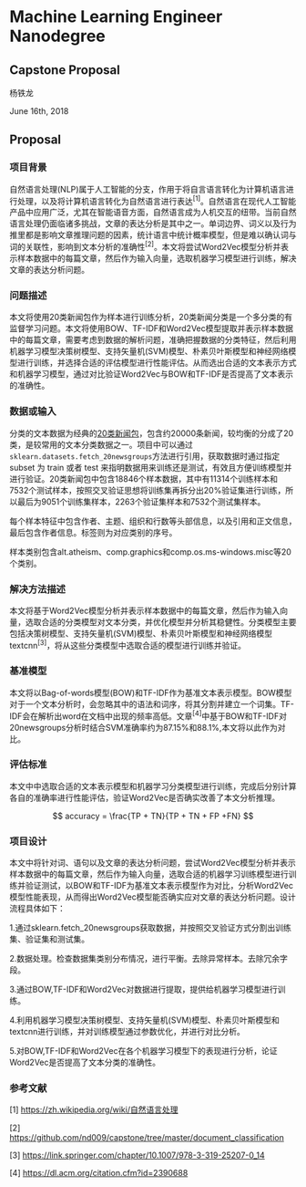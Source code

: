# Machine Learning Engineer Nanodegree
## Capstone Proposal
杨铁龙 

June 16th, 2018

## Proposal

### 项目背景

自然语言处理(NLP)属于人工智能的分支，作用于将自言语言转化为计算机语言进行处理，以及将计算机语言转化为自然语言进行表达<sup>[1]</sup>。自然语言在现代人工智能产品中应用广泛，尤其在智能语音方面，自然语言成为人机交互的纽带。当前自然语言处理仍面临诸多挑战，文章的表达分析是其中之一。单词边界、词义以及行为推里都是影响文章推理问题的因素，统计语言中统计概率模型，但是难以确认词与词的关联性，影响到文本分析的准确性<sup>[2]</sup>。本文将尝试Word2Vec模型分析并表示样本数据中的每篇文章，然后作为输入向量，选取机器学习模型进行训练，解决文章的表达分析问题。

### 问题描述

本文将使用20类新闻包作为样本进行训练分析，20类新闻分类是一个多分类的有监督学习问题。本文将使用BOW、TF-IDF和Word2Vec模型提取并表示样本数据中的每篇文章，需要考虑到数据的解析问题，准确把握数据的分类特征，然后利用机器学习模型决策树模型、支持矢量机(SVM)模型、朴素贝叶斯模型和神经网络模型进行训练，并选择合适的评估模型进行性能评估。从而选出合适的文本表示方式和机器学习模型，通过对比验证Word2Vec与BOW和TF-IDF是否提高了文本表示的准确性。

### 数据或输入

分类的文本数据为经典的[20类新闻包](http://www.qwone.com/~jason/20Newsgroups/)，包含约20000条新闻，较均衡的分成了20类，是较常用的文本分类数据之一。项目中可以通过 `sklearn.datasets.fetch_20newsgroups`方法进行引用，获取数据时通过指定 subset 为 train 或者 test 来指明数据用来训练还是测试，有效且方便训练模型并进行验证。20类新闻包中包含18846个样本数据，其中有11314个训练样本和7532个测试样本，按照交叉验证思想将训练集再拆分出20%验证集进行训练，所以最后为9051个训练集样本，2263个验证集样本和7532个测试集样本。

每个样本特征中包含作者、主题、组织和行数等头部信息，以及引用和正文信息，最后包含作者信息。标签则为对应类别的序号。

样本类别包含alt.atheism、comp.graphics和comp.os.ms-windows.misc等20个类别。

### 解决方法描述

本文将基于Word2Vec模型分析并表示样本数据中的每篇文章，然后作为输入向量，选取合适的分类模型对文本分类，并优化模型并分析其稳健性。分类模型主要包括决策树模型、支持矢量机(SVM)模型、朴素贝叶斯模型和神经网络模型textcnn<sup>[3]</sup>，将从这些分类模型中选取合适的模型进行训练并验证。

### 基准模型

本文将以Bag-of-words模型(BOW)和TF-IDF作为基准文本表示模型。BOW模型对于一个文本分析时，会忽略其中的语法和词序，将其分割并建立一个词集。TF-IDF会在解析出word在文档中出现的频率高低。文章<sup>[4]</sup>中基于BOW和TF-IDF对20newsgroups分析时结合SVM准确率约为87.15%和88.1%,本文将以此作为对比。

### 评估标准

本文中中选取合适的文本表示模型和机器学习分类模型进行训练，完成后分别计算各自的准确率进行性能评估，验证Word2Vec是否确实改善了本文分析推理。

$$ accuracy = \frac{TP + TN}{TP + TN + FP +FN} $$

### 项目设计

本文中将针对词、语句以及文章的表达分析问题，尝试Word2Vec模型分析并表示样本数据中的每篇文章，然后作为输入向量，选取合适的机器学习训练模型进行训练并验证测试，以BOW和TF-IDF为基准文本表示模型作为对比，分析Word2Vec模型性能表现，从而得出Word2Vec模型能否确实应对文章的表达分析问题。设计流程具体如下：

1.通过sklearn.fetch_20newsgroups获取数据，并按照交叉验证方式分割出训练集、验证集和测试集。

2.数据处理。检查数据集类别分布情况，进行平衡。去除异常样本。去除冗余字段。

3.通过BOW,TF-IDF和Word2Vec对数据进行提取，提供给机器学习模型进行训练。

4.利用机器学习模型决策树模型、支持矢量机(SVM)模型、朴素贝叶斯模型和textcnn进行训练，并对训练模型通过参数优化，并进行对比分析。

5.对BOW,TF-IDF和Word2Vec在各个机器学习模型下的表现进行分析，论证Word2Vec是否提高了文本分类的准确性。



### 参考文献
[1]	 https://zh.wikipedia.org/wiki/自然语言处理

[2]	 https://github.com/nd009/capstone/tree/master/document_classification

[3] https://link.springer.com/chapter/10.1007/978-3-319-25207-0_14

[4] https://dl.acm.org/citation.cfm?id=2390688

